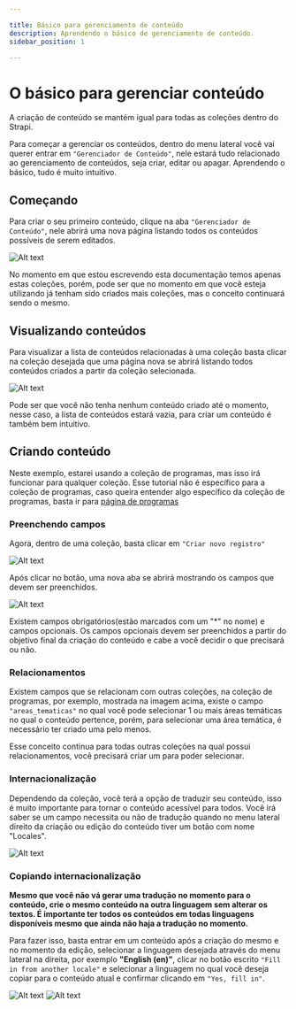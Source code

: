 ```yaml
---

title: Básico para gerenciamento de conteúdo
description: Aprendendo o básico de gerenciamento de conteúdo.
sidebar_position: 1

---
```



# O básico para gerenciar conteúdo

A criação de conteúdo se mantém igual para todas as coleções dentro do Strapi.

Para começar a gerenciar os conteúdos, dentro do menu lateral você vai querer entrar em `"Gerenciador de Conteúdo"`, nele estará tudo relacionado ao gerenciamento de conteúdos, seja criar, editar ou apagar. Aprendendo o básico, tudo é muito intuitivo.


## Começando

Para criar o seu primeiro conteúdo, clique na aba `"Gerenciador de Conteúdo"`, nele abrirá uma nova página listando todos os conteúdos possíveis de serem editados. 

![Alt text](images/management.png)


No momento em que estou escrevendo esta documentação temos apenas estas coleções, porém, pode ser que no momento em que você esteja utilizando já tenham sido criados mais coleções, mas o conceito continuará sendo o mesmo.

## Visualizando conteúdos

Para visualizar a lista de conteúdos relacionadas à uma coleção basta clicar na coleção desejada que uma página nova se abrirá listando todos conteúdos criados a partir da coleção selecionada.

![Alt text](images/programs-selected.png)

Pode ser que você não tenha nenhum conteúdo criado até o momento, nesse caso, a lista de conteúdos estará vazia, para criar um conteúdo é também bem intuitivo.

## Criando conteúdo

Neste exemplo, estarei usando a coleção de programas, mas isso irá funcionar para qualquer coleção. Esse tutorial não é específico para a coleção de programas, caso queira entender algo específico da coleção de programas, basta ir para [página de programas](images/criar/programas)

### Preenchendo campos

Agora, dentro de uma coleção, basta clicar em `"Criar novo registro"`

![Alt text](images/filling-fields.png)

Após clicar no botão, uma nova aba se abrirá mostrando os campos que devem ser preenchidos.

![Alt text](images/creating-program.png)

Existem campos obrigatórios(estão marcados com um "*" no nome) e campos opcionais. Os campos opcionais devem ser preenchidos a partir do objetivo final da criação do conteúdo e cabe a você decidir o que precisará ou não.

### Relacionamentos

Existem campos que se relacionam com outras coleções, na coleção de programas, por exemplo, mostrada na imagem acima, existe o campo `"areas_tematicas"` no qual você pode selecionar 1 ou mais áreas temáticas no qual o conteúdo pertence, porém, para selecionar uma área temática, é necessário ter criado uma pelo menos. 

Esse conceito continua para todas outras coleções na qual possui relacionamentos, você precisará criar um para poder selecionar.

### Internacionalização

Dependendo da coleção, você terá a opção de traduzir seu conteúdo, isso é muito importante para tornar o conteúdo acessível para todos. Você irá saber se um campo necessita ou não de tradução quando no menu lateral direito da criação ou edição do conteúdo tiver um botão com nome "Locales".

![Alt text](images/internationalization.png)

### Copiando internacionalização

**Mesmo que você não vá gerar uma tradução no momento para o conteúdo, crie o mesmo conteúdo na outra linguagem sem alterar os textos. É importante ter todos os conteúdos em todas linguagens disponíveis mesmo que ainda não haja a tradução no momento.**


Para fazer isso, basta entrar em um conteúdo após a criação do mesmo e no momento da edição, selecionar a linguagem desejada através do menu lateral na direita, por exemplo **"English (en)"**, clicar no botão escrito  `"Fill in from another locale"` e selecionar a linguagem no qual você deseja copiar para o conteúdo atual e confirmar clicando em `"Yes, fill in"`.

![Alt text](images/internationalization-1.png)
![Alt text](images/internationalization-2.png)